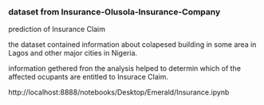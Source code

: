 ### dataset from Insurance-Olusola-Insurance-Company
<p> prediction of Insurance Claim
<p>the dataset contained information about colapesed building in some area in Lagos and other major cities in Nigeria.
<P>information gethered fron the analysis helped to determin which of the affected ocupants are entitled to Insurace Claim.
<p>http://localhost:8888/notebooks/Desktop/Emerald/Insurance.ipynb

